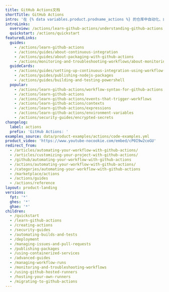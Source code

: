 ```yaml
---
title: GitHub Actions文档
shortTitle: GitHub Actions
intro: '在 {% data variables.product.prodname_actions %} 的仓库中自动化、自定义和执行软件开发工作流程。 您可以发现、创建和共享操作以执行您喜欢的任何作业（包括 CI/CD），并将操作合并到完全自定义的工作流程中。'
introLinks:
  overview: /actions/learn-github-actions/understanding-github-actions
  quickstart: /actions/quickstart
featuredLinks:
  guides:
    - /actions/learn-github-actions
    - /actions/guides/about-continuous-integration
    - /actions/guides/about-packaging-with-github-actions
    - /actions/monitoring-and-troubleshooting-workflows/about-monitoring-and-troubleshooting
  guideCards:
    - /actions/guides/setting-up-continuous-integration-using-workflow-templates
    - /actions/guides/publishing-nodejs-packages
    - /actions/guides/building-and-testing-powershell
  popular:
    - /actions/learn-github-actions/workflow-syntax-for-github-actions
    - /actions/learn-github-actions
    - /actions/learn-github-actions/events-that-trigger-workflows
    - /actions/learn-github-actions/contexts
    - /actions/learn-github-actions/expressions
    - /actions/learn-github-actions/environment-variables
    - /actions/security-guides/encrypted-secrets
changelog:
  label: actions
  prefix: 'GitHub Actions: '
examples_source: data/product-examples/actions/code-examples.yml
product_video: 'https://www.youtube-nocookie.com/embed/cP0I9w2coGU'
redirect_from:
  - /articles/automating-your-workflow-with-github-actions/
  - /articles/customizing-your-project-with-github-actions/
  - /github/automating-your-workflow-with-github-actions
  - /actions/automating-your-workflow-with-github-actions/
  - /categories/automating-your-workflow-with-github-actions
  - /marketplace/actions
  - /actions/guides
  - /actions/reference
layout: product-landing
versions:
  fpt: '*'
  ghes: '*'
  ghae: '*'
children:
  - /quickstart
  - /learn-github-actions
  - /creating-actions
  - /security-guides
  - /automating-builds-and-tests
  - /deployment
  - /managing-issues-and-pull-requests
  - /publishing-packages
  - /using-containerized-services
  - /advanced-guides
  - /managing-workflow-runs
  - /monitoring-and-troubleshooting-workflows
  - /using-github-hosted-runners
  - /hosting-your-own-runners
  - /migrating-to-github-actions
---
```


